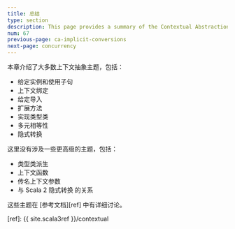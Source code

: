 ```yaml
---
title: 总结
type: section
description: This page provides a summary of the Contextual Abstractions lessons.
num: 67
previous-page: ca-implicit-conversions
next-page: concurrency
---
```



本章介绍了大多数上下文抽象主题，包括：

- 给定实例和使用子句
- 上下文绑定
- 给定导入
- 扩展方法
- 实现类型类
- 多元相等性
- 隐式转换

这里没有涉及一些更高级的主题，包括：

- 类型类派生
- 上下文函数
- 传名上下文参数
- 与 Scala 2 隐式转换 的关系

这些主题在 [参考文档][ref] 中有详细讨论。


[ref]: {{ site.scala3ref }}/contextual
